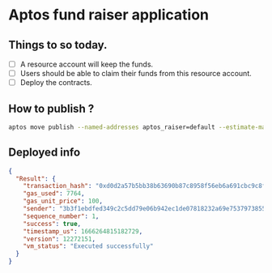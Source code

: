 # Aptos fund raiser application

## Things to so today.

- [ ] A resource account will keep the funds.
- [ ] Users should be able to claim their funds from this resource account.
- [ ] Deploy the contracts.

## How to publish ?

```bash
aptos move publish --named-addresses aptos_raiser=default --estimate-max-gas
```

## Deployed info

```json
{
  "Result": {
    "transaction_hash": "0xd0d2a57b5bb38b63690b87c8958f56eb6a691cbc9c8fc09a9ff4b1ce266a06e8",
    "gas_used": 7764,
    "gas_unit_price": 100,
    "sender": "3b3f1ebdfed349c2c5dd79e06b942ec1de07818232a69e75379738557d476679",
    "sequence_number": 1,
    "success": true,
    "timestamp_us": 1666264815182729,
    "version": 12272151,
    "vm_status": "Executed successfully"
  }
}
```
